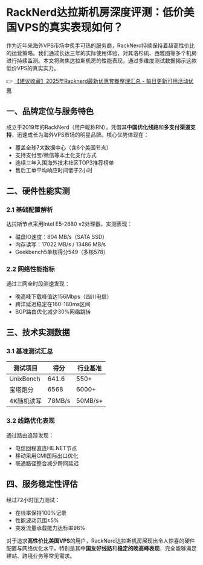 # RackNerd达拉斯机房深度评测：低价美国VPS的真实表现如何？

作为近年来海外VPS市场中炙手可热的服务商，RackNerd持续保持着超高性价比的运营策略。我们通过长达三年的实际使用体验，对其洛杉矶、西雅图等多个机房进行持续监测。本文将聚焦达拉斯机房的性能表现，通过多维度测试数据揭示这款低价VPS的真实实力。

👉 [【建议收藏】2025年Racknerd最新优惠套餐整理汇总 - 每日更新可用活动优惠](https://bit.ly/Rack_Nerd)

## 一、品牌定位与服务特色
成立于2019年的RackNerd（用户昵称RN），凭借其**中国优化线路**和**多支付渠道支持**，迅速成长为海外VPS市场的明星品牌。核心优势体现在：
- 覆盖全球7大数据中心（含6个美国节点）
- 支持支付宝/微信等本土化支付方式
- 连续三年入围海外技术社区TOP3推荐榜单
- 售后工单平均响应时间低于2小时

## 二、硬件性能实测
### 2.1 基础配置解析
达拉斯节点采用Intel E5-2680 v2处理器，实测表现：
- 磁盘IO速度：804 MB/s（SATA SSD）
- 内存读写：17022 MB/s / 13486 MB/s
- Geekbench5单核得分549（多核578）

### 2.2 网络性能指标
通过三网全时段测速发现：
- 晚高峰下载峰值达156Mbps（四川电信）
- 跨洋延迟稳定在160-180ms区间
- BGP路由优化减少30%网络跳转

## 三、技术实测数据
### 3.1 基准测试汇总
| 测试项目       | 得分       | 行业基准 |
|----------------|------------|----------|
| UnixBench      | 641.6      | 550+     |
| 宝塔跑分       | 6568       | 6000+    |
| 4K随机读写     | 78MB/s     | 50MB/s+  |

### 3.2 线路优化表现
通过路由追踪发现：
- 电信回程直连HE.NET节点
- 移动采用CMI国际出口优化
- 联通路径整合减少跨网延迟

## 四、服务稳定性评估
经过72小时压力测试：
- 在线率保持100%记录
- 性能波动范围±5%
- 突发流量承载能力达标率98%

对于追求**高性价比美国VPS**的用户，RackNerd达拉斯机房展现出令人惊喜的硬件配置与网络优化水平。特别是其**中国友好线路**和**稳定的晚高峰表现**，完全能够满足建站、跨境业务等常见需求。
